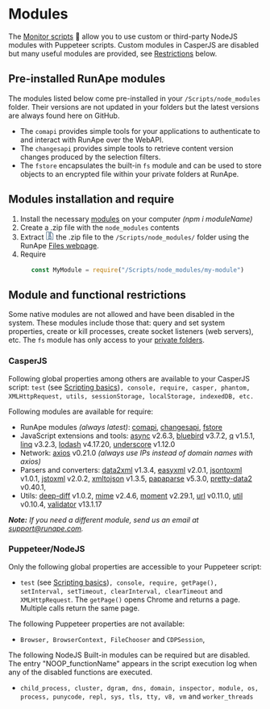 

  **Modules**
==================================================

The [Monitor scripts](https://runape.com/Support/Help?page=monitor_script) :blue_book: allow you to use custom or third-party NodeJS modules with Puppeteer scripts. Custom modules in CasperJS are disabled but many useful modules are provided, see [Restrictions](https://github.com/RunApe/MonitorScripts/tree/master/node_modules#casperjs) below.


## Pre-installed RunApe modules

The modules listed below come pre-installed in your `/Scripts/node_modules` folder. Their versions are not updated in your folders but the latest versions are always found here on GitHub.

* The `comapi` provides simple tools for your applications to authenticate to and interact with RunApe over the WebAPI. 
* The `changesapi` provides simple tools to retrieve content version changes produced by the selection filters.
* The `fstore` encapsulates the built-in `fs` module and can be used to store objects to an encrypted file within your private folders at RunApe.

## Modules installation and require

1. Install the necessary [modules](https://www.npmjs.com/browse/depended) on your computer *(npm i moduleName)*
2. Create a .zip file with the `node_modules` contents
3. Extract ![img](https://github.com/RunApe/MediaFiles/raw/master/Git/unzip_file.png) the .zip file to the `/Scripts/node_modules/` folder using the RunApe [Files webpage](https://runape.com/Support/Help?page=files).
4. Require
   ```javascript
      const MyModule = require("/Scripts/node_modules/my-module")
   ```

## Module and functional restrictions

Some native modules are not allowed and have been disabled in the system. These modules include those that: query and set system properties, create or kill processes, create socket listeners (web servers), etc. The `fs` module has only access to your [private folders](https://runape.com/Support/Help?page=files).

### CasperJS
Following global properties among others are available to your CasperJS script: `test` (see [Scripting basics](https://github.com/RunApe/MonitorScripts/blob/master/README.md#scripting-basics))`, console, require, casper, phantom, XMLHttpRequest, utils, sessionStorage, localStorage, indexedDB, etc.`

Following modules are available for require:

* RunApe modules *(always latest)*: [comapi](https://github.com/RunApe/MonitorScripts/tree/master/lib#comapijs),
[changesapi](https://github.com/RunApe/MonitorScripts/tree/master/lib#changejs),
[fstore](https://www.github.com/RunApe/MonitorScripts#fstore) <br>
* JavaScript extensions and tools: 
[async](https://www.npmjs.com/package/async) v2.6.3,
[bluebird](https://www.npmjs.com/package/bluebird) v3.7.2,
[q](https://www.npmjs.com/package/q) v1.5.1, [linq](https://www.npmjs.com/package/linq) v3.2.3, [lodash](https://www.npmjs.com/package/lodash) v4.17.20, [underscore](https://www.npmjs.com/package/underscore) v1.12.0
* Network: [axios](https://www.npmjs.com/package/axios) v0.21.0 *(always use IPs instead of domain names with axios)*<br>
* Parsers and converters: 
[data2xml](https://www.npmjs.com/package/data2xml) v1.3.4, 
[easyxml](https://www.npmjs.com/package/easyxml) v2.0.1,
[jsontoxml](https://www.npmjs.com/package/jsontoxml) v1.0.1, 
[jstoxml](https://www.npmjs.com/package/jstoxml) v2.0.2, 
[xmltojson](https://www.npmjs.com/package/xmltojson) v1.3.5, 
[papaparse](https://www.npmjs.com/package/papaparse) v5.3.0, 
[pretty-data2](https://www.npmjs.com/package/pretty-data2) v0.40.1, 
* Utils: 
[deep-diff](https://www.npmjs.com/package/deep-diff) v1.0.2, 
[mime](https://www.npmjs.com/package/mime) v2.4.6, 
[moment](https://www.npmjs.com/package/moment) v2.29.1, 
[url](https://www.npmjs.com/package/url) v0.11.0, 
[util](https://www.npmjs.com/package/util) v0.10.4, 
[validator](https://www.npmjs.com/package/validator) v13.1.17

***Note:** If you need a different module, send us an email at support@runape.com.*

### Puppeteer/NodeJS
Only the following global properties are accessible to your Puppeteer script:
* `test` (see [Scripting basics](https://github.com/RunApe/MonitorScripts/blob/master/README.md#scripting-basics))`, console, require, getPage(), setInterval, setTimeout, clearInterval, clearTimeout` and `XMLHttpRequest`. The `getPage()` opens Chrome and returns a page. Multiple calls return the same page.

The following Puppeteer properties are not available: 
* `Browser, BrowserContext, FileChooser` and `CDPSession`, 

The following NodeJS Built-in modules can be required but are disabled. The entry "NOOP_functionName" appears in the script execution log when any of the disabled functions are executed.
* `child_process, cluster, dgram, dns, domain, inspector, module, os, process, punycode, repl, sys, tls, tty, v8, vm` and `worker_threads`


